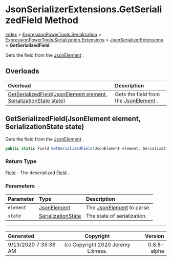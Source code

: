 ﻿# JsonSerializerExtensions.GetSerializedField Method

[Index](../index.md) > [ExpressionPowerTools.Serialization](ExpressionPowerTools.Serialization.a.md) > [ExpressionPowerTools.Serialization.Extensions](ExpressionPowerTools.Serialization.Extensions.n.md) > [JsonSerializerExtensions](ExpressionPowerTools.Serialization.Extensions.JsonSerializerExtensions.cs.md) > **GetSerializedField**

Gets the field from the [JsonElement](https://docs.microsoft.com/dotnet/api/system.text.json.jsonelement) .

## Overloads

| Overload | Description |
| :-- | :-- |
| [GetSerializedField(JsonElement element, SerializationState state)](#getserializedfieldjsonelement-element-serializationstate-state) | Gets the field from the [JsonElement](https://docs.microsoft.com/dotnet/api/system.text.json.jsonelement) . |
## GetSerializedField(JsonElement element, SerializationState state)

Gets the field from the [JsonElement](https://docs.microsoft.com/dotnet/api/system.text.json.jsonelement) .

```csharp
public static Field GetSerializedField(JsonElement element, SerializationState state)
```

### Return Type

 [Field](ExpressionPowerTools.Serialization.Serializers.Field.cs.md)  - The deserialized [Field](ExpressionPowerTools.Serialization.Serializers.Field.cs.md) .

### Parameters

| Parameter | Type | Description |
| :-- | :-- | :-- |
| `element` | [JsonElement](https://docs.microsoft.com/dotnet/api/system.text.json.jsonelement) | The [JsonElement](https://docs.microsoft.com/dotnet/api/system.text.json.jsonelement) to parse. |
| `state` | [SerializationState](ExpressionPowerTools.Serialization.Serializers.SerializationState.cs.md) | The state of serialization. |



---

| Generated | Copyright | Version |
| :-- | :-: | --: |
| 9/13/2020 7:35:36 AM | (c) Copyright 2020 Jeremy Likness. | 0.8.8-alpha |
